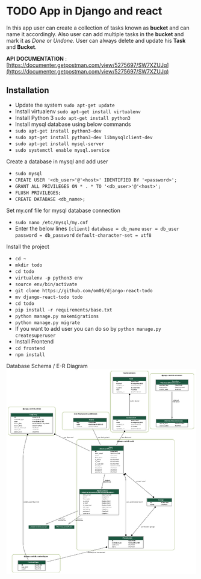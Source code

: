 # TODO App in Django and react 

In this app user can create a collection of tasks known as **bucket** and can name it accordingly. Also user can add multiple tasks in the **bucket** and  mark it as *Done* or *Undone*. User can always delete and update his **Task** and **Bucket**.

**API DOCUMENTATION** : [https://documenter.getpostman.com/view/5275697/SW7XZUJq](https://documenter.getpostman.com/view/5275697/SW7XZUJq)

## Installation
 - Update the system `sudo apt-get update`
 -  Install virtualenv `sudo apt-get install virtualenv`
 - Install Python 3 `sudo apt-get install python3`
 - Install mysql database using below commands
 -  `sudo apt-get install python3-dev`
 - `sudo apt-get install python3-dev libmysqlclient-dev`
 - `sudo apt-get install mysql-server`
 - `sudo systemctl enable mysql.service`

Create a database in mysql and add user

 - `sudo mysql`
 - `CREATE USER '<db_user>'@'<host>' IDENTIFIED BY '<password>';`
 - `GRANT ALL PRIVILEGES ON * . * TO '<db_user>'@'<host>';`
 - `FLUSH PRIVILEGES;`
 - `CREATE DATABASE <db_name>;`

Set my.cnf file for mysql database connection

 - `sudo nano /etc/mysql/my.cnf`
 - Enter the below lines
`[client]`
`database = db_name`
`user = db_user`
`password = db_password`
`default-character-set = utf8`


Install the project

 - `cd ~`
 - `mkdir todo`
 - `cd todo`
 - `virtualenv -p python3 env`
 - `source env/bin/activate`
 - `git clone https://github.com/om06/django-react-todo`
 - `mv django-react-todo todo`
 - `cd todo`
 - `pip install -r requirements/base.txt`
 - `python manage.py makemigrations`
 - `python manage.py migrate`
 - If you want to add user you can do so by `python manage.py createsuperuser`
 - Install Frontend
 - `cd frontend`
 - `npm install`

Database Schema / E-R Diagram
![enter image description here](https://raw.githubusercontent.com/om06/django-react-todo/master/er_diagram.png)